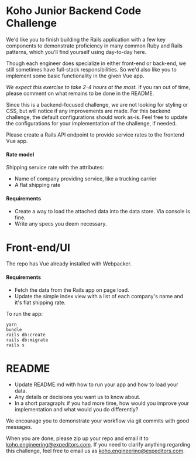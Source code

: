 # Koho Junior Backend Code Challenge

We'd like you to finish building the Rails application with a few key components to demonstrate proficiency in many common Ruby and Rails patterns, which you'll find yourself using day-to-day here.

Though each engineer does specialize in either front-end or back-end, we still sometimes have full-stack responsibilities. So we'd also like you to implement some basic functionality in the given Vue app.

*We expect this exercise to take 2-4 hours at the most.* If you ran out of time, please comment on what remains to be done in the README.

Since this is a backend-focused challenge, we are not looking for styling or CSS, but will notice if any improvements are made. For this backend challenge, the default configurations should work as-is. Feel free to update the configurations for your implementation of the challenge, if needed.

Please create a Rails API endpoint to provide service rates to the frontend Vue app.

#### Rate model
Shipping service rate with the attributes:
  * Name of company providing service, like a trucking carrier
  * A flat shipping rate

#### Requirements
* Create a way to load the attached data into the data store. Via console is fine.
* Write any specs you deem necessary.

# Front-end/UI

The repo has Vue already installed with Webpacker.

#### Requirements
* Fetch the data from the Rails app on page load.
* Update the simple index view with a list of each company's name and it's flat shipping rate.

To run the app:
```
yarn
bundle
rails db:create
rails db:migrate
rails s
```

# README
* Update README.md with how to run your app and how to load your data.
* Any details or decisions you want us to know about.
* In a short paragraph: if you had more time, how would you improve your implementation and what would you do differently?

We encourage you to demonstrate your workflow via git commits with good messages.

When you are done, please zip up your repo and email it to koho.engineering@expeditors.com. If you need to clarify anything regarding this challenge, feel free to email us as koho.engineering@expeditors.com.
